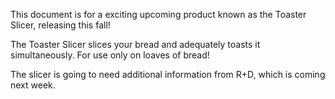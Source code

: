 
This document is for a exciting upcoming product known as the Toaster Slicer, releasing this fall! 

The Toaster Slicer slices your bread and adequately toasts it simultaneously. For use only on loaves of bread!

The slicer is going to need additional information from R+D, which is coming next week.